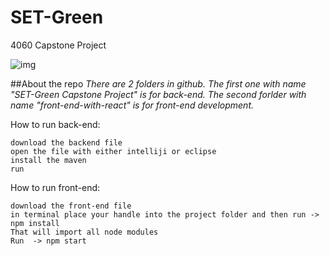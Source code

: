 # SET-Green

4060 Capstone Project

![img](https://www.google.com/url?sa=i&source=images&cd=&ved=2ahUKEwif1-6XzZHnAhVOeawKHbZOBWkQjRx6BAgBEAQ&url=http%3A%2F%2Fnewhomesadvice.co.uk%2Fteam-members%2Freece-horden-3%2Freece-look-down%2F&psig=AOvVaw0t9t4z2N--uJM_KSoQEjxm&ust=1579589918479890)

##About the repo
_There are 2 folders in github. The first one with name "SET-Green Capstone Project" is for back-end.
The second forlder with name "front-end-with-react" is for front-end development._

How to run back-end:

```
download the backend file
open the file with either intelliji or eclipse
install the maven
run
```

How to run front-end:

```
download the front-end file
in terminal place your handle into the project folder and then run -> npm install
That will import all node modules
Run  -> npm start
```
